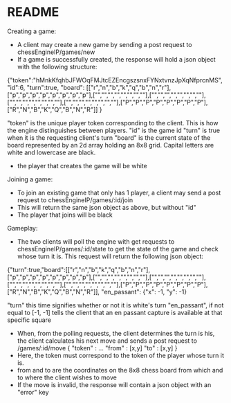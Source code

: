 # README

Creating a game:
- A client may create a new game by sending a post request to chessEngineIP/games/new
- If a game is successfully created, the response will hold a json object with the following structure:

{"token":"hMnkKfqhbJFWOqFMJtcEZEncgszsnxFYNxtvnzJpXqNfprcnMS",
 "id":6,
 "turn":true,
 "board":
  [["r","n","b","k","q","b","n","r"],["p","p","p","p","p","p","p","p"],["","","","","","","",""],["","","","","","","",""],["","","","","","","",""],["","","","","","","",""],["P","P","P","P","P","P","P","P"],["R","N","B","K","Q","B","N","R"]]
}

"token" is the unique player token corresponding to the client. This is how the engine distinguishes between players.
"id" is the game id
"turn" is true when it is the requesting client's turn
"board" is the current state of the board represented by an 2d array holding an 8x8 grid. Capital letters are white and lowercase are black.
- the player that creates the game will be white


Joining a game:
- To join an existing game that only has 1 player, a client may send a post request to chessEngineIP/games/:id/join
- This will return the same json object as above, but without "id" 
- The player that joins will be black

Gameplay:
- The two clients will poll the engine with get requests to chessEngineIP/games/:id/state to get the state of the game and check whose turn it is. This request will return the following json object:

{"turn":true,"board":[["r","n","b","k","q","b","n","r"],["p","p","p","p","p","p","p","p"],["","","","","","","",""],["","","","","","","",""],["","","","","","","",""],["","","","","","","",""],["P","P","P","P","P","P","P","P"],["R","N","B","K","Q","B","N","R"]], "en_passant": {"x": -1, "y": -1}

"turn" this time signifies whether or not it is white's turn
"en_passant", if not equal to [-1, -1] tells the client that an en passant capture is available at that specific square

- When, from the polling requests, the client determines the turn is his, the client calculates his next move and sends
a post request to /games/:id/move { "token" : ... "from" : [x,y] "to" : [x,y] }
- Here, the token must correspond to the token of the player whose turn it is. 
- from and to are the coordinates on the 8x8 chess board from which and to where the client wishes to move
- If the move is invalid, the response will contain a json object with an "error" key 
